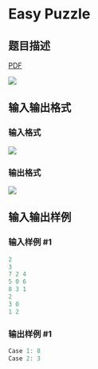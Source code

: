 # Easy Puzzle

## 题目描述

[problemUrl]: https://uva.onlinejudge.org/index.php?option=com_onlinejudge&Itemid=8&category=823&page=show_problem&problem=4608

[PDF](https://uva.onlinejudge.org/external/127/p12755.pdf)

![](https://cdn.luogu.com.cn/upload/vjudge_pic/UVA12755/da3d823d33e0c5e452da403aa9bbab1ba559b8c2.png)

## 输入输出格式

### 输入格式

![](https://cdn.luogu.com.cn/upload/vjudge_pic/UVA12755/b1a1b799696289a4c6c5ffd31cd0f6cdaceae786.png)

### 输出格式

![](https://cdn.luogu.com.cn/upload/vjudge_pic/UVA12755/c4ad22a850072822b93917433a4cc877123639d4.png)

## 输入输出样例

### 输入样例 #1

```cpp
2
3
7 2 4
5 0 6
8 3 1
2
3 0
1 2
```


### 输出样例 #1

```cpp
Case 1: 8
Case 2: 3
```


